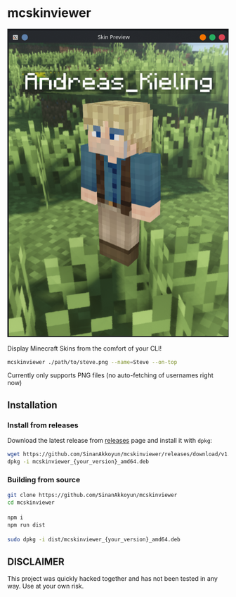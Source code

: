 # mcskinviewer
![sample text: mlg 360 noscope](https://github.com/SinanAkkoyun/mcskinviewer/blob/main/assets/preview_window.png?raw=true)

Display Minecraft Skins from the comfort of your CLI!

```sh
mcskinviewer ./path/to/steve.png --name=Steve --on-top
```

Currently only supports PNG files (no auto-fetching of usernames right now)

## Installation

### Install from releases
Download the latest release from [releases](https://github.com/SinanAkkoyun/mcskinviewer/releases) page and install it with `dpkg`:
```sh
wget https://github.com/SinanAkkoyun/mcskinviewer/releases/download/v1.0.3/mcskinviewer_1.0.3_amd64.deb
dpkg -i mcskinviewer_{your_version}_amd64.deb
```

### Building from source
```sh
git clone https://github.com/SinanAkkoyun/mcskinviewer
cd mcskinviewer

npm i
npm run dist

sudo dpkg -i dist/mcskinviewer_{your_version}_amd64.deb
```

## DISCLAIMER
This project was quickly hacked together and has not been tested in any way. Use at your own risk.
